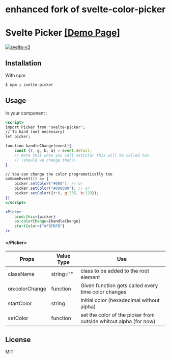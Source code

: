 # enhanced fork of svelte-color-picker

# Svelte Picker [\[Demo Page\]](https://ramaisen.github.io/svelte-picker)
 [![svelte-v3](https://img.shields.io/badge/svelte-v3-blueviolet.svg)](https://svelte.dev)
## Installation

With npm
```sh
$ npm i svelte-picker
```

## Usage
In your component :
```jsx
<script>
import Picker from 'svelte-picker';
// To bind (not necessary)
let picker;

function handleChange(event){
	const {r, g, b, a} = event.detail;
	// Note that when you call setColor this will be called too
	// (should we change that?)
}

// You can change the color programatically too
onSomeEvent(() => {
	picker.setColor("#000"); // or
	picker.setColor("#000000"); // or
	picker.setColor({r:0, g:255, b:123});
})
</script>

<Picker
	bind:this={picker}
	on:colorChange={handleChange}
	startColor={"#FBFBFB"}
/>
```

#### \</Picker>
| Props | Value Type | Use |
| ------ | ------ | ------ |
| className | string="" | class to be added to the root element |
| on:colorChange | function | Given function gets called every time color changes |
| startColor | string | Initial color (hexadecimal without alpha) |
| setColor | function | set the color of the picker from outside whitout alpha (for now)

License
----

MIT
